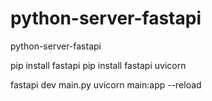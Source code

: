 # python-server-fastapi
python-server-fastapi


pip install fastapi
pip install fastapi uvicorn

fastapi dev main.py
uvicorn main:app --reload